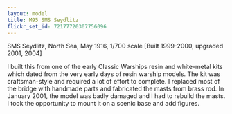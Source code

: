 ```yaml
---
layout: model
title: M95 SMS Seydlitz
flickr_set_id: 72177720307756096
---
```


SMS Seydlitz, North Sea, May 1916, 1/700 scale  [Built 1999-2000, upgraded 2001, 2004]

I built this from one of the early Classic Warships resin and white-metal kits which dated from the very early days of resin warship models. The kit was craftsman-style and required a lot of effort to complete. I replaced most of the bridge with handmade parts and fabricated the masts from brass rod. In January 2001, the model was badly damaged and I had to rebuild the masts. I took the opportunity to mount it on a scenic base and add figures.


